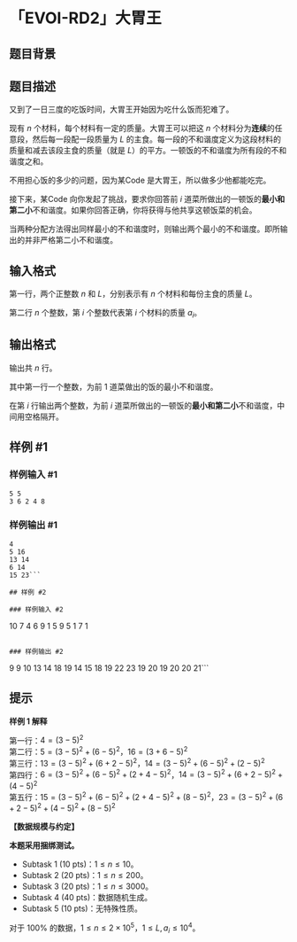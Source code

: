 # 「EVOI-RD2」大胃王

## 题目背景



## 题目描述

又到了一日三度的吃饭时间，大胃王开始因为吃什么饭而犯难了。

现有 $n$ 个材料，每个材料有一定的质量。大胃王可以把这 $n$ 个材料分为**连续**的任意段，然后每一段配一段质量为 $L$ 的主食。每一段的不和谐度定义为这段材料的质量和减去该段主食的质量（就是 $L$）的平方。一顿饭的不和谐度为所有段的不和谐度之和。



不用担心饭的多少的问题，因为某Code 是大胃王，所以做多少他都能吃完。

接下来，某Code 向你发起了挑战，要求你回答前 $i$ 道菜所做出的一顿饭的**最小和第二小**不和谐度。如果你回答正确，你将获得与他共享这顿饭菜的机会。

当两种分配方法得出同样最小的不和谐度时，则输出两个最小的不和谐度。即所输出的并非严格第二小不和谐度。

## 输入格式

第一行，两个正整数 $n$ 和 $L$，分别表示有 $n$ 个材料和每份主食的质量 $L$。

第二行 $n$ 个整数，第 $i$ 个整数代表第 $i$ 个材料的质量 $a_i$。

## 输出格式

输出共 $n$ 行。

其中第一行一个整数，为前 $1$ 道菜做出的饭的最小不和谐度。

在第 $i$ 行输出两个整数，为前 $i$ 道菜所做出的一顿饭的**最小和第二小**不和谐度，中间用空格隔开。

## 样例 #1

### 样例输入 #1
```
5 5
3 6 2 4 8
```

### 样例输出 #1

```
4
5 16
13 14
6 14
15 23```

## 样例 #2

### 样例输入 #2
```
10 7
4 6 9 1 5 9 5 1 7 1 
```

### 样例输出 #2

```
9
9 10
13 14
18 19
14 15
18 19
22 23
19 20
19 20
20 21```

## 提示

**样例 1 解释**

第一行：$4=(3-5)^2$  
第二行：$5=(3-5)^2+(6-5)^2$，$16=(3+6-5)^2$  
第三行：$13=(3-5)^2+(6+2-5)^2$，$14=(3-5)^2+(6-5)^2+(2-5)^2$  
第四行：$6=(3-5)^2+(6-5)^2+(2+4-5)^2$，$14=(3-5)^2+(6+2-5)^2+(4-5)^2$  
第五行：$15=(3-5)^2+(6-5)^2+(2+4-5)^2+(8-5)^2$，$23=(3-5)^2+(6+2-5)^2+(4-5)^2+(8-5)^2$


**【数据规模与约定】**

**本题采用捆绑测试。**

+ Subtask 1 (10 pts)：$1 \le n \le 10$。
+ Subtask 2 (20 pts)：$1 \le n \le 200$。
+ Subtask 3 (20 pts)：$1 \le n \le 3000$。
+ Subtask 4 (40 pts)：数据随机生成。
+ Subtask 5 (10 pts)：无特殊性质。

对于 $100\%$ 的数据，$1 \le n \le 2 \times 10^5$，$1 \le L,a_i \le 10^4$。
